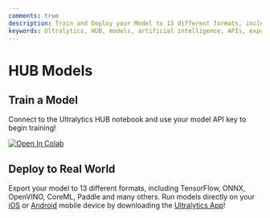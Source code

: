 ```yaml
---
comments: true
description: Train and Deploy your Model to 13 different formats, including TensorFlow, ONNX, OpenVINO, CoreML, Paddle or directly on Mobile.
keywords: Ultralytics, HUB, models, artificial intelligence, APIs, export models, TensorFlow, ONNX, Paddle, OpenVINO, CoreML, iOS, Android
---
```


# HUB Models

## Train a Model

Connect to the Ultralytics HUB notebook and use your model API key to begin training!

<a href="https://colab.research.google.com/github/ultralytics/hub/blob/master/hub.ipynb" target="_blank">
<img src="https://colab.research.google.com/assets/colab-badge.svg" alt="Open In Colab"></a>

## Deploy to Real World

Export your model to 13 different formats, including TensorFlow, ONNX, OpenVINO, CoreML, Paddle and many others. Run
models directly on your [iOS](https://apps.apple.com/xk/app/ultralytics/id1583935240) or
[Android](https://play.google.com/store/apps/details?id=com.ultralytics.ultralytics_app) mobile device by downloading
the [Ultralytics App](https://ultralytics.com/app_install)!